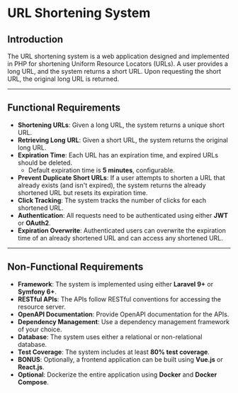 # URL Shortening System

## Introduction

The URL shortening system is a web application designed and implemented in PHP for shortening Uniform Resource Locators (URLs). A user provides a long URL, and the system returns a short URL. Upon requesting the short URL, the original long URL is returned.

---

## Functional Requirements

- **Shortening URLs**: Given a long URL, the system returns a unique short URL.
- **Retrieving Long URL**: Given a short URL, the system returns the original long URL.
- **Expiration Time**: Each URL has an expiration time, and expired URLs should be deleted.
  - Default expiration time is **5 minutes**, configurable.
- **Prevent Duplicate Short URLs**: If a user attempts to shorten a URL that already exists (and isn't expired), the system returns the already shortened URL but resets its expiration time.
- **Click Tracking**: The system tracks the number of clicks for each shortened URL.
- **Authentication**: All requests need to be authenticated using either **JWT** or **OAuth2**.
- **Expiration Overwrite**: Authenticated users can overwrite the expiration time of an already shortened URL and can access any shortened URL.

---

## Non-Functional Requirements

- **Framework**: The system is implemented using either **Laravel 9+** or **Symfony 6+**.
- **RESTful APIs**: The APIs follow RESTful conventions for accessing the resource server.
- **OpenAPI Documentation**: Provide OpenAPI documentation for the APIs.
- **Dependency Management**: Use a dependency management framework of your choice.
- **Database**: The system uses either a relational or non-relational database.
- **Test Coverage**: The system includes at least **80% test coverage**.
- **BONUS**: Optionally, a frontend application can be built using **Vue.js** or **React.js**.
- **Optional**: Dockerize the entire application using **Docker** and **Docker Compose**.
